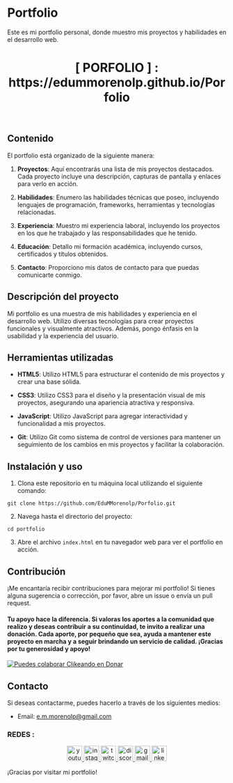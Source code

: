 # Portfolio

Este es mi portfolio personal, donde muestro mis proyectos y habilidades en el desarrollo web.

<div align="center" >
  <h1> [ PORFOLIO ] : https://edummorenolp.github.io/Porfolio </h1>
  </div>
<br/> 

## Contenido

El portfolio está organizado de la siguiente manera:

1. **Proyectos**: Aquí encontrarás una lista de mis proyectos destacados. Cada proyecto incluye una descripción, capturas de pantalla y enlaces para verlo en acción.

2. **Habilidades**: Enumero las habilidades técnicas que poseo, incluyendo lenguajes de programación, frameworks, herramientas y tecnologías relacionadas.

3. **Experiencia**: Muestro mi experiencia laboral, incluyendo los proyectos en los que he trabajado y las responsabilidades que he tenido.

4. **Educación**: Detallo mi formación académica, incluyendo cursos, certificados y títulos obtenidos.

5. **Contacto**: Proporciono mis datos de contacto para que puedas comunicarte conmigo.

## Descripción del proyecto

Mi portfolio es una muestra de mis habilidades y experiencia en el desarrollo web. Utilizo diversas tecnologías para crear proyectos funcionales y visualmente atractivos. Además, pongo énfasis en la usabilidad y la experiencia del usuario.

## Herramientas utilizadas

- **HTML5**: Utilizo HTML5 para estructurar el contenido de mis proyectos y crear una base sólida.

- **CSS3**: Utilizo CSS3 para el diseño y la presentación visual de mis proyectos, asegurando una apariencia atractiva y responsiva.

- **JavaScript**: Utilizo JavaScript para agregar interactividad y funcionalidad a mis proyectos.

- **Git**: Utilizo Git como sistema de control de versiones para mantener un seguimiento de los cambios en mis proyectos y facilitar la colaboración.

## Instalación y uso

1. Clona este repositorio en tu máquina local utilizando el siguiente comando:

```git clone https://github.com/EduMMorenolp/Porfolio.git```

2. Navega hasta el directorio del proyecto:

```cd portfolio```

3. Abre el archivo `index.html` en tu navegador web para ver el portfolio en acción.

## Contribución

¡Me encantaría recibir contribuciones para mejorar mi portfolio! Si tienes alguna sugerencia o corrección, por favor, abre un issue o envía un pull request.
#### Tu apoyo hace la diferencia. Si valoras los aportes a la comunidad que realizo y deseas contribuir a su continuidad, te invito a realizar una donación. Cada aporte, por pequeño que sea, ayuda a mantener este proyecto en marcha y a seguir brindando un servicio de calidad. ¡Gracias por tu generosidad y apoyo!

[![Puedes colaborar Clikeando en Donar](https://img.shields.io/badge/Clikeando%20aqui%20puedes%20colaborar%20-Donar-blue)](https://www.mercadopago.com.ar/subscriptions/checkout?preapproval_plan_id=2c9380848810689e018813682e960130)



## Contacto

Si deseas contactarme, puedes hacerlo a través de los siguientes medios:

- Email: e.m.morenolp@gmail.com

### REDES :

<div align="center" >
  <a href="https://www.youtube.com/channel/UCBzJgtZqYSIEHaf48DzQXeQ" target="_blank">
    <img src="https://img.shields.io/static/v1?message=Youtube&logo=youtube&label=&color=FF0000&logoColor=white&labelColor=&style=for-the-badge" height="35" alt="youtube logo"  />
  </a>
  <a href="https://www.instagram.com/edu.m.morenolp/" target="_blank">
    <img src="https://img.shields.io/static/v1?message=Instagram&logo=instagram&label=&color=E4405F&logoColor=white&labelColor=&style=for-the-badge" height="35" alt="instagram logo"  />
  </a>
  <a href="https://www.twitch.tv/emmorenolp" target="_blank">
    <img src="https://img.shields.io/static/v1?message=Twitch&logo=twitch&label=&color=9146FF&logoColor=white&labelColor=&style=for-the-badge" height="35" alt="twitch logo"  />
  </a>
  <a href="https://discord.gg/BzU7nDbT" target="_blank">
    <img src="https://img.shields.io/static/v1?message=Discord&logo=discord&label=&color=7289DA&logoColor=white&labelColor=&style=for-the-badge" height="35" alt="discord logo"  />
  </a>
  <a href="e.m.morenolp@gmail.com" target="_blank">
    <img src="https://img.shields.io/static/v1?message=Gmail&logo=gmail&label=&color=D14836&logoColor=white&labelColor=&style=for-the-badge" height="35" alt="gmail logo"  />
  </a>
  <a href="https://www.linkedin.com/in/eduardo-m-moreno-programador/" target="_blank">
    <img src="https://img.shields.io/static/v1?message=LinkedIn&logo=linkedin&label=&color=0077B5&logoColor=white&labelColor=&style=for-the-badge" height="35" alt="linkedin logo"  />
  </a>
</div>

¡Gracias por visitar mi portfolio!
